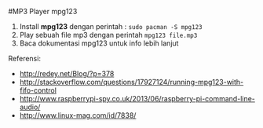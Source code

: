 #MP3 Player mpg123
1. Install **mpg123** dengan perintah : `sudo pacman -S mpg123`  
2. Play sebuah file mp3 dengan perintah `mpg123 file.mp3`
3. Baca dokumentasi mpg123 untuk info lebih lanjut

Referensi:
- http://redey.net/Blog/?p=378
- http://stackoverflow.com/questions/17927124/running-mpg123-with-fifo-control
- http://www.raspberrypi-spy.co.uk/2013/06/raspberry-pi-command-line-audio/
- http://www.linux-mag.com/id/7838/
